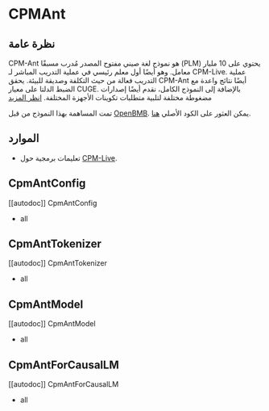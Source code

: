 # CPMAnt

## نظرة عامة
CPM-Ant هو نموذج لغة صيني مفتوح المصدر مُدرب مسبقًا (PLM) يحتوي على 10 مليار معامل. وهو أيضًا أول معلم رئيسي في عملية التدريب المباشر لـ CPM-Live. عملية التدريب فعالة من حيث التكلفة وصديقة للبيئة. يحقق CPM-Ant أيضًا نتائج واعدة مع الضبط الدلتا على معيار CUGE. بالإضافة إلى النموذج الكامل، نقدم أيضًا إصدارات مضغوطة مختلفة لتلبية متطلبات تكوينات الأجهزة المختلفة. [انظر المزيد](https://github.com/OpenBMB/CPM-Live/tree/cpm-ant/cpm-live)

تمت المساهمة بهذا النموذج من قبل [OpenBMB](https://huggingface.co/openbmb). يمكن العثور على الكود الأصلي [هنا](https://github.com/OpenBMB/CPM-Live/tree/cpm-ant/cpm-live).

## الموارد
- تعليمات برمجية حول [CPM-Live](https://github.com/OpenBMB/CPM-Live/tree/cpm-ant/cpm-live).

## CpmAntConfig

[[autodoc]] CpmAntConfig
- all

## CpmAntTokenizer

[[autodoc]] CpmAntTokenizer
- all

## CpmAntModel

[[autodoc]] CpmAntModel
- all

## CpmAntForCausalLM

[[autodoc]] CpmAntForCausalLM
- all